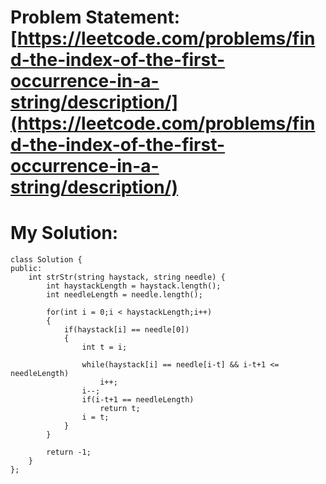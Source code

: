 # Problem Statement: [https://leetcode.com/problems/find-the-index-of-the-first-occurrence-in-a-string/description/](https://leetcode.com/problems/find-the-index-of-the-first-occurrence-in-a-string/description/)
# My Solution:
```
class Solution {
public:
    int strStr(string haystack, string needle) {
        int haystackLength = haystack.length();
        int needleLength = needle.length();

        for(int i = 0;i < haystackLength;i++)
        {
            if(haystack[i] == needle[0])
            {
                int t = i;
                
                while(haystack[i] == needle[i-t] && i-t+1 <= needleLength)
                    i++;
                i--;
                if(i-t+1 == needleLength)
                    return t;
                i = t;
            }
        }

        return -1;
    }
};
```
